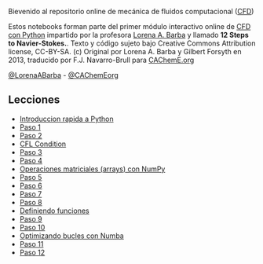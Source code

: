 Bievenido al repositorio online de mecánica de fluidos computacional ([CFD](http://es.wikipedia.org/wiki/Mec%C3%A1nica_de_fluidos_computacional))

Estos notebooks forman parte del primer módulo interactivo online de [CFD con Python](https://github.com/barbagroup/CFDPython/) impartido por la profesora [Lorena A. Barba](http://lorenabarba.com/) y llamado **12 Steps to Navier-Stokes.**.
Texto y código sujeto bajo Creative Commons Attribution license, CC-BY-SA. (c) Original por Lorena A. Barba y Gilbert Forsyth en 2013, traducido por F.J. Navarro-Brull para [CAChemE.org](http://www.cacheme.org/)

[@LorenaABarba](https://twitter.com/LorenaABarba) - 
[@CAChemEorg](https://twitter.com/cachemeorg)

Lecciones
-------

* [Introduccion rapida a Python](http://nbviewer.ipython.org/urls/bitbucket.org/franktoffel/cfd-python-class-es/raw/master/lecciones/00%20-%20Introduccion%20rapida%20a%20Python.ipynb)
* [Paso 1](http://nbviewer.ipython.org/urls/bitbucket.org/franktoffel/cfd-python-class-es/raw/master/lecciones/01%20-%20Paso%201.ipynb)
* [Paso 2](http://nbviewer.ipython.org/urls/bitbucket.org/franktoffel/cfd-python-class-es/raw/master/lecciones/02%20-%20Paso%202.ipynb)
* [CFL Condition](http://nbviewer.ipython.org/urls/bitbucket.org/franktoffel/cfd-python-class-es/raw/master/lecciones/03%20-%20CFL%20Condition.ipynb)
* [Paso 3](http://nbviewer.ipython.org/urls/bitbucket.org/franktoffel/cfd-python-class-es/raw/master/lecciones/04%20-%20Paso%203.ipynb)
* [Paso 4](http://nbviewer.ipython.org/urls/bitbucket.org/franktoffel/cfd-python-class-es/raw/master/lecciones/05%20-%20Paso%204.ipynb)
* [Operaciones matriciales (arrays) con NumPy](http://nbviewer.ipython.org/urls/bitbucket.org/franktoffel/cfd-python-class-es/raw/master/lecciones/06%20-%20Operaciones%20matriciales%20%28arrays%29%20con%20NumPy.ipynb)
* [Paso 5](http://nbviewer.ipython.org/urls/bitbucket.org/franktoffel/cfd-python-class-es/raw/master/lecciones/07%20-%20Paso%205.ipynb)
* [Paso 6](http://nbviewer.ipython.org/urls/bitbucket.org/franktoffel/cfd-python-class-es/raw/master/lecciones/08%20-%20Paso%206.ipynb)
* [Paso 7](http://nbviewer.ipython.org/urls/bitbucket.org/franktoffel/cfd-python-class-es/raw/master/lecciones/09%20-%20Paso%207.ipynb)
* [Paso 8](http://nbviewer.ipython.org/urls/bitbucket.org/franktoffel/cfd-python-class-es/raw/master/lecciones/10%20-%20Paso%208.ipynb)
* [Definiendo funciones](http://nbviewer.ipython.org/urls/bitbucket.org/franktoffel/cfd-python-class-es/raw/master/lecciones/11%20-%20Definiendo%20funciones.ipynb)
* [Paso 9](http://nbviewer.ipython.org/urls/bitbucket.org/franktoffel/cfd-python-class-es/raw/master/lecciones/12%20-%20Paso%209.ipynb)
* [Paso 10](http://nbviewer.ipython.org/urls/bitbucket.org/franktoffel/cfd-python-class-es/raw/master/lecciones/13%20-%20Paso%2010.ipynb)
* [Optimizando bucles con Numba](http://nbviewer.ipython.org/urls/bitbucket.org/franktoffel/cfd-python-class-es/raw/master/lecciones/14%20-%20Optimizando%20bucles%20con%20Numba.ipynb)
* [Paso 11](http://nbviewer.ipython.org/urls/bitbucket.org/franktoffel/cfd-python-class-es/raw/master/lecciones/15%20-%20Paso%2011.ipynb)
* [Paso 12](http://nbviewer.ipython.org/urls/bitbucket.org/franktoffel/cfd-python-class-es/raw/master/lecciones/16%20-%20Paso%2012.ipynb)